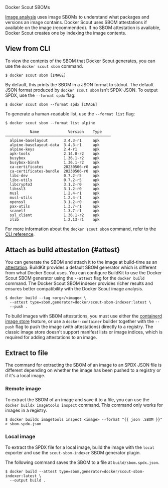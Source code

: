 Docker Scout SBOMs


[Image analysis](/manuals/scout/explore/analysis.md) uses image SBOMs to understand what packages and versions an image contains.
Docker Scout uses SBOM attestations if available on the image (recommended).
If no SBOM attestation is available, Docker Scout creates one by indexing the image contents.

## View from CLI

To view the contents of the SBOM that Docker Scout generates, you can use the
`docker scout sbom` command.

```console
$ docker scout sbom [IMAGE]
```

By default, this prints the SBOM in a JSON format to stdout.
The default JSON format produced by `docker scout sbom` isn't SPDX-JSON.
To output SPDX, use the `--format spdx` flag:

```console
$ docker scout sbom --format spdx [IMAGE]
```

To generate a human-readable list, use the `--format list` flag:

```console
$ docker scout sbom --format list alpine

           Name             Version    Type
───────────────────────────────────────────────
  alpine-baselayout       3.4.3-r1     apk
  alpine-baselayout-data  3.4.3-r1     apk
  alpine-keys             2.4-r1       apk
  apk-tools               2.14.0-r2    apk
  busybox                 1.36.1-r2    apk
  busybox-binsh           1.36.1-r2    apk
  ca-certificates         20230506-r0  apk
  ca-certificates-bundle  20230506-r0  apk
  libc-dev                0.7.2-r5     apk
  libc-utils              0.7.2-r5     apk
  libcrypto3              3.1.2-r0     apk
  libssl3                 3.1.2-r0     apk
  musl                    1.2.4-r1     apk
  musl-utils              1.2.4-r1     apk
  openssl                 3.1.2-r0     apk
  pax-utils               1.3.7-r1     apk
  scanelf                 1.3.7-r1     apk
  ssl_client              1.36.1-r2    apk
  zlib                    1.2.13-r1    apk
```

For more information about the `docker scout sbom` command, refer to the [CLI
reference](/reference/cli/docker/scout/sbom.md).

## Attach as build attestation {#attest}

You can generate the SBOM and attach it to the image at build-time as an
[attestation](/manuals/build/metadata/attestations/_index.md). BuildKit provides a default
SBOM generator which is different from what Docker Scout uses.
You can configure BuildKit to use the Docker Scout SBOM generator
using the `--attest` flag for the `docker build` command.
The Docker Scout SBOM indexer provides richer results
and ensures better compatibility with the Docker Scout image analysis.

```console
$ docker build --tag <org>/<image> \
  --attest type=sbom,generator=docker/scout-sbom-indexer:latest \
  --push .
```

To build images with SBOM attestations, you must use either the [containerd
image store](/manuals/desktop/features/containerd.md) feature, or use a `docker-container`
builder together with the `--push` flag to push the image (with attestations)
directly to a registry. The classic image store doesn't support manifest lists
or image indices, which is required for adding attestations to an image.

## Extract to file

The command for extracting the SBOM of an image to an SPDX JSON file is
different depending on whether the image has been pushed to a registry or if
it's a local image.

### Remote image

To extract the SBOM of an image and save it to a file, you can use the `docker
buildx imagetools inspect` command. This command only works for images in a
registry.

```console
$ docker buildx imagetools inspect <image> --format "{{ json .SBOM }}" > sbom.spdx.json
```

### Local image

To extract the SPDX file for a local image, build the image with the `local`
exporter and use the `scout-sbom-indexer` SBOM generator plugin.

The following command saves the SBOM to a file at `build/sbom.spdx.json`.

```console
$ docker build --attest type=sbom,generator=docker/scout-sbom-indexer:latest \
  --output build .
```
